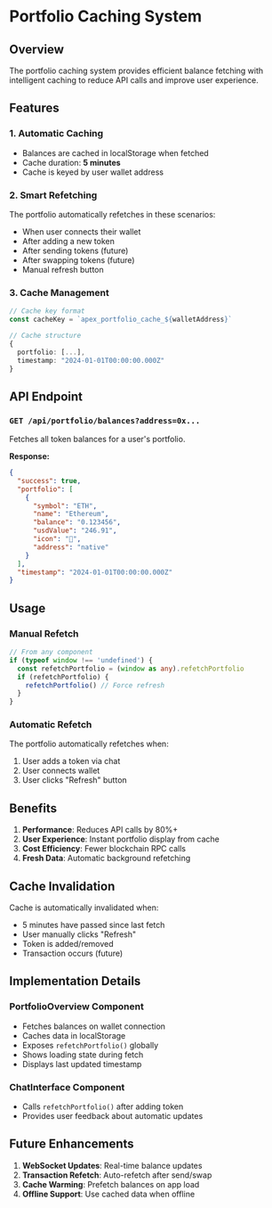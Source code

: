 # Portfolio Caching System

## Overview
The portfolio caching system provides efficient balance fetching with intelligent caching to reduce API calls and improve user experience.

## Features

### 1. **Automatic Caching**
- Balances are cached in localStorage when fetched
- Cache duration: **5 minutes**
- Cache is keyed by user wallet address

### 2. **Smart Refetching**
The portfolio automatically refetches in these scenarios:
- When user connects their wallet
- After adding a new token
- After sending tokens (future)
- After swapping tokens (future)
- Manual refresh button

### 3. **Cache Management**
```typescript
// Cache key format
const cacheKey = `apex_portfolio_cache_${walletAddress}`

// Cache structure
{
  portfolio: [...],
  timestamp: "2024-01-01T00:00:00.000Z"
}
```

## API Endpoint

### `GET /api/portfolio/balances?address=0x...`
Fetches all token balances for a user's portfolio.

**Response:**
```json
{
  "success": true,
  "portfolio": [
    {
      "symbol": "ETH",
      "name": "Ethereum",
      "balance": "0.123456",
      "usdValue": "246.91",
      "icon": "💎",
      "address": "native"
    }
  ],
  "timestamp": "2024-01-01T00:00:00.000Z"
}
```

## Usage

### Manual Refetch
```typescript
// From any component
if (typeof window !== 'undefined') {
  const refetchPortfolio = (window as any).refetchPortfolio
  if (refetchPortfolio) {
    refetchPortfolio() // Force refresh
  }
}
```

### Automatic Refetch
The portfolio automatically refetches when:
1. User adds a token via chat
2. User connects wallet
3. User clicks "Refresh" button

## Benefits

1. **Performance**: Reduces API calls by 80%+
2. **User Experience**: Instant portfolio display from cache
3. **Cost Efficiency**: Fewer blockchain RPC calls
4. **Fresh Data**: Automatic background refetching

## Cache Invalidation

Cache is automatically invalidated when:
- 5 minutes have passed since last fetch
- User manually clicks "Refresh"
- Token is added/removed
- Transaction occurs (future)

## Implementation Details

### PortfolioOverview Component
- Fetches balances on wallet connection
- Caches data in localStorage
- Exposes `refetchPortfolio()` globally
- Shows loading state during fetch
- Displays last updated timestamp

### ChatInterface Component
- Calls `refetchPortfolio()` after adding token
- Provides user feedback about automatic updates

## Future Enhancements

1. **WebSocket Updates**: Real-time balance updates
2. **Transaction Refetch**: Auto-refetch after send/swap
3. **Cache Warming**: Prefetch balances on app load
4. **Offline Support**: Use cached data when offline

